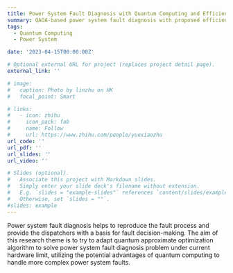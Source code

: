 ```yaml
---
title: Power System Fault Diagnosis with Quantum Computing and Efficient Gate Decomposition
summary: QAOA-based power system fault diagnosis with proposed efficient quantum gate decomposition.
tags:
  - Quantum Computing
  - Power System

date: '2023-04-15T00:00:00Z'

# Optional external URL for project (replaces project detail page).
external_link: ''

# image:
#   caption: Photo by linzhu on HK
#   focal_point: Smart

# links:
#   - icon: zhihu
#     icon_pack: fab
#     name: Follow
#     url: https://www.zhihu.com/people/yuexiaozhu
url_code: ''
url_pdf: ''
url_slides: ''
url_video: ''

# Slides (optional).
#   Associate this project with Markdown slides.
#   Simply enter your slide deck's filename without extension.
#   E.g. `slides = "example-slides"` references `content/slides/example-slides.md`.
#   Otherwise, set `slides = ""`.
#slides: example
---
```


Power system fault diagnosis helps to reproduce the fault process and provide the dispatchers with a basis for fault decision-making. The aim of this research theme is to try to adapt quantum approximate optimization algorithm to solve power system fault diagnosis problem under current hardware limit, utilizing the potential advantages of quantum computing to handle more complex power system faults.